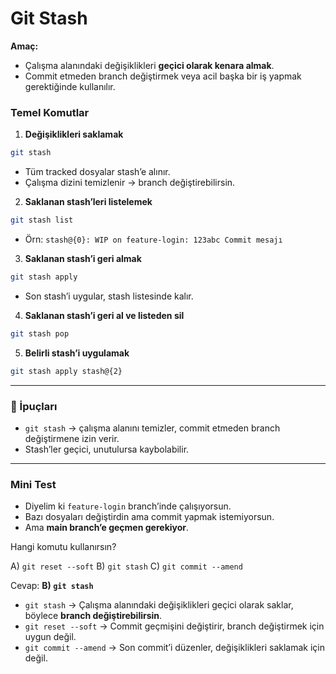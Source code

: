 # Git Stash

**Amaç:**

* Çalışma alanındaki değişiklikleri **geçici olarak kenara almak**.
* Commit etmeden branch değiştirmek veya acil başka bir iş yapmak gerektiğinde kullanılır.

### Temel Komutlar

1. **Değişiklikleri saklamak**

```bash
git stash
```

* Tüm tracked dosyalar stash’e alınır.
* Çalışma dizini temizlenir → branch değiştirebilirsin.

2. **Saklanan stash’leri listelemek**

```bash
git stash list
```

* Örn: `stash@{0}: WIP on feature-login: 123abc Commit mesajı`

3. **Saklanan stash’i geri almak**

```bash
git stash apply
```

* Son stash’i uygular, stash listesinde kalır.

4. **Saklanan stash’i geri al ve listeden sil**

```bash
git stash pop
```

5. **Belirli stash’i uygulamak**

```bash
git stash apply stash@{2}
```

---

### 🔑 İpuçları

* `git stash` → çalışma alanını temizler, commit etmeden branch değiştirmene izin verir.
* Stash’ler geçici, unutulursa kaybolabilir.

---

### Mini Test

* Diyelim ki `feature-login` branch’inde çalışıyorsun.
* Bazı dosyaları değiştirdin ama commit yapmak istemiyorsun.
* Ama **main branch’e geçmen gerekiyor**.

Hangi komutu kullanırsın?

A) `git reset --soft`
B) `git stash`
C) `git commit --amend`

Cevap: **B) `git stash`**

* `git stash` → Çalışma alanındaki değişiklikleri geçici olarak saklar, böylece **branch değiştirebilirsin**.
* `git reset --soft` → Commit geçmişini değiştirir, branch değiştirmek için uygun değil.
* `git commit --amend` → Son commit’i düzenler, değişiklikleri saklamak için değil.
